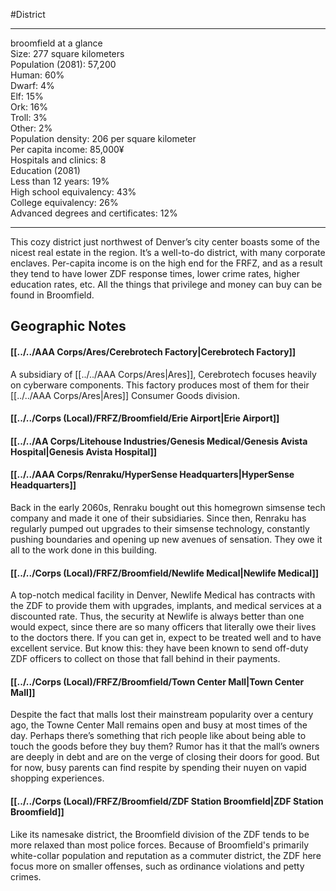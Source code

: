 #District

---
broomfield at a glance  
Size: 277 square kilometers  
Population (2081): 57,200  
Human: 60%  
Dwarf: 4%  
Elf: 15%  
Ork: 16%  
Troll: 3%  
Other: 2%  
Population density: 206 per square kilometer  
Per capita income: 85,000¥  
Hospitals and clinics: 8  
Education (2081)  
Less than 12 years: 19%  
High school equivalency: 43%  
College equivalency: 26%  
Advanced degrees and certificates: 12%

---
This cozy district just northwest of Denver’s city center boasts some of the nicest real estate in the region. It’s a well-to-do district, with many corporate enclaves. Per-capita income is on the high end for the FRFZ, and as a result they tend to have lower ZDF response times, lower crime rates, higher education rates, etc. All the things that privilege and money can buy can be found in Broomfield.

## Geographic Notes
#### [[../../AAA Corps/Ares/Cerebrotech Factory|Cerebrotech Factory]]
A subsidiary of [[../../AAA Corps/Ares|Ares]], Cerebrotech focuses heavily on cyberware components. This factory produces most of them for their [[../../AAA Corps/Ares|Ares]] Consumer Goods division.

#### [[../../Corps (Local)/FRFZ/Broomfield/Erie Airport|Erie Airport]]

#### [[../../AA Corps/Litehouse Industries/Genesis Medical/Genesis Avista Hospital|Genesis Avista Hospital]]

#### [[../../AAA Corps/Renraku/HyperSense Headquarters|HyperSense Headquarters]]
Back in the early 2060s, Renraku bought out this homegrown simsense tech company and made it one of their subsidiaries. Since then, Renraku has regularly pumped out upgrades to their simsense technology, constantly pushing boundaries and opening up new avenues of sensation. They owe it all to the work done in this building.

#### [[../../Corps (Local)/FRFZ/Broomfield/Newlife Medical|Newlife Medical]]
A top-notch medical facility in Denver, Newlife Medical has contracts with the ZDF to provide them with upgrades, implants, and medical services at a discounted rate. Thus, the security at Newlife is always better than one would expect, since there are so many officers that literally owe their lives to the doctors there. If you can get in, expect to be treated well and to have excellent service. But know this: they have been known to send off-duty ZDF officers to collect on those that fall behind in their payments.

#### [[../../Corps (Local)/FRFZ/Broomfield/Town Center Mall|Town Center Mall]]
Despite the fact that malls lost their mainstream popularity over a century ago, the Towne Center Mall remains open and busy at most times of the day. Perhaps there’s something that rich people like about being able to touch the goods before they buy them? Rumor has it that the mall’s owners are deeply in debt and are on the verge of closing their doors for good. But for now, busy parents can find respite by spending their nuyen on vapid shopping experiences.

#### [[../../Corps (Local)/FRFZ/Broomfield/ZDF Station Broomfield|ZDF Station Broomfield]]
Like its namesake district, the Broomfield division of the ZDF tends to be more relaxed than most police forces. Because of Broomfield's primarily white-collar population and reputation as a commuter district, the ZDF here focus more on smaller offenses, such as ordinance violations and petty crimes.
